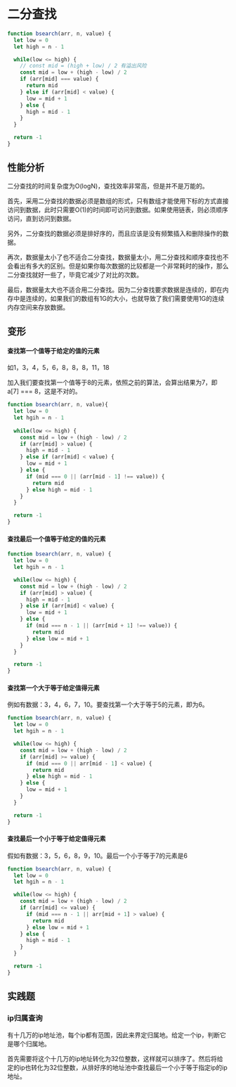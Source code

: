 # 二分查找
```javascript
function bsearch(arr, n, value) {
  let low = 0
  let high = n - 1

  while(low <= high) {
    // const mid = (high + low) / 2 有溢出风险
    const mid = low + (high - low) / 2
    if (arr[mid] === value) {
      return mid
    } else if (arr[mid] < value) {
      low = mid + 1
    } else {
      high = mid - 1
    }
  }

  return -1
}
```

## 性能分析
二分查找的时间复杂度为O(logN)，查找效率非常高，但是并不是万能的。

首先，采用二分查找的数据必须是数组的形式，只有数组才能使用下标的方式直接访问到数据，此时只需要O(1)的时间即可访问到数据。如果使用链表，则必须顺序访问，直到访问到数据。

另外，二分查找的数据必须是排好序的，而且应该是没有频繁插入和删除操作的数据。

再次，数据量太小了也不适合二分查找，数据量太小，用二分查找和顺序查找也不会看出有多大的区别。但是如果你每次数据的比较都是一个非常耗时的操作，那么二分查找就好一些了，毕竟它减少了对比的次数。

最后，数据量太大也不适合用二分查找。因为二分查找要求数据是连续的，即在内存中是连续的，如果我们的数组有1G的大小，也就导致了我们需要使用1G的连续内存空间来存放数据。

## 变形
#### 查找第一个值等于给定的值的元素
如1，3，4，5，6，8，8，8，11，18

加入我们要查找第一个值等于8的元素，依照之前的算法，会算出结果为7，即a[7] === 8，这是不对的。

```javascript
function bsearch(arr, n, value){
  let low = 0
  let hgih = n - 1
  
  while(low <= high) {
    const mid = low + (high - low) / 2
    if (arr[mid] > value) {
      high = mid - 1
    } else if (arr[mid] < value) {
      low = mid + 1
    } else {
      if (mid === 0 || (arr[mid - 1] !== value)) {
        return mid
      } else high = mid - 1
    }
  }

  return -1
}
```
#### 查找最后一个值等于给定的值的元素
```javascript
function bsearch(arr, n, value) {
  let low = 0
  let hgih = n - 1

  while(low <= high) {
    const mid = low + (high - low) / 2
    if (arr[mid] > value) {
      high = mid - 1
    } else if (arr[mid] < value) {
      low = mid + 1
    } else {
      if (mid === n - 1 || (arr[mid + 1] !== value)) {
        return mid
      } else low = mid + 1
    }
  }

  return -1
}
```

#### 查找第一个大于等于给定值得元素
例如有数据：3，4，6，7，10。要查找第一个大于等于5的元素，即为6。

```javascript
function bsearch(arr, n, value) {
  let low = 0
  let hgih = n - 1

  while(low <= high) {
    const mid = low + (high - low) / 2
    if (arr[mid] >= value) {
      if (mid === 0 || arr[mid - 1] < value) {
        return mid
      } else high = mid - 1
    } else {
      low = mid + 1
    }
  }

  return -1
}
```

#### 查找最后一个小于等于给定值得元素
假如有数据：3，5，6，8，9，10。最后一个小于等于7的元素是6

```javascript
function bsearch(arr, n, value) {
  let low = 0
  let hgih = n - 1

  while(low <= high) {
    const mid = low + (high - low) / 2
    if (arr[mid] <= value) {
      if (mid === n - 1 || arr[mid + 1] > value) {
        return mid
      } else low = mid + 1
    } else {
      high = mid - 1
    }
  }

  return -1
}
```

## 实践题
### ip归属查询
有十几万的ip地址池，每个ip都有范围，因此来界定归属地。给定一个ip，判断它是哪个归属地。

首先需要将这个十几万的ip地址转化为32位整数，这样就可以排序了。然后将给定的ip也转化为32位整数，从排好序的地址池中查找最后一个小于等于指定ip的ip地址。
